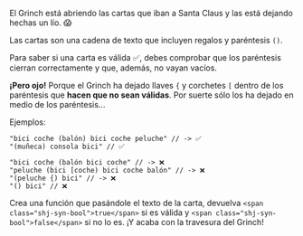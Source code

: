 El Grinch está abriendo las cartas que iban a Santa Claus y las está dejando hechas un lío. 😱

Las cartas son una cadena de texto que incluyen regalos y paréntesis `()`.

Para saber si una carta es válida ✅, debes comprobar que los paréntesis cierran correctamente y que, además, no vayan vacíos.

**¡Pero ojo!** Porque el Grinch ha dejado llaves `{` y corchetes `[` dentro de los paréntesis que **hacen que no sean válidas**. Por suerte sólo los ha dejado en medio de los paréntesis...

Ejemplos:

    "bici coche (balón) bici coche peluche" // -> ✅
    "(muñeca) consola bici" // ✅

    "bici coche (balón bici coche" // -> ❌
    "peluche (bici [coche) bici coche balón" // -> ❌
    "(peluche {) bici" // -> ❌
    "() bici" // ❌

Crea una función que pasándole el texto de la carta, devuelva `<span class="shj-syn-bool">true</span>` si es válida y `<span class="shj-syn-bool">false</span>` si no lo es. ¡Y acaba con la travesura del Grinch!